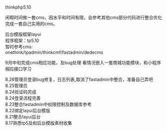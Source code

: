thinkphp5.10

闲暇时间做一套cms，因水平和时间有限，会参考其他cms部分代码进行整合优化完成一套自己实用的cms。<br>

后台模版框架layui<br>
程序框架：tp5.10<br>
暂时参考cms:<br>
onethink/tpadmin/thinkcmf/fastadmin/dedecms

9月中旬完成cms相应功能，及bug处理
看情况嵌入一套商城功能模块，和小程序相应接口学习

8.26管理员登录bug修复，日志列表,取消了fastadmin中整合，准备自己弄吧<br>
8.25管理员<br>
8.24验证码完成<br>
8.24登录流程完善<br>
8.23整合fastadmin中权限控制及数据库参考<br>
8.22绑定layui后台模版<br>
8.21整合layui后台<br>
8.17熟悉tp5及和后台模版素材收集<br>